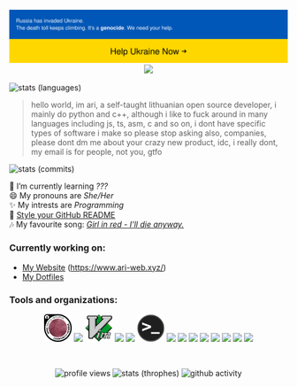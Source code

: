 <p align="center">
    <a href="https://vshymanskyy.github.io/StandWithUkraine/">
        <img src="https://raw.githubusercontent.com/vshymanskyy/StandWithUkraine/main/banner2-direct.svg" alt="#StandWithUkraine" />
    </a>
    <img src="https://github-readme-streak-stats.herokuapp.com?user=TruncatedDinosour&theme=dark&hide_border=true&background=00000000&count_private=true">
</p>

![stats (languages)](https://github-readme-stats.vercel.app/api/top-langs/?username=TruncatedDinosour&layout=compact&theme=gruvbox&hide_border=true&exclude_repo=dino-kernel&count_private=true)

> hello world, im ari, a self-taught lithuanian open source
> developer, i mainly do python and c++, although i like to fuck
> around in many languages including js, ts, asm, c and so on,
> i dont have specific types of software i make so please stop asking
> also, companies, please dont dm me about your crazy new product,
> idc, i really dont, my email is for people, not you, gtfo

![stats (commits)](https://github-readme-stats-sabesansathananthan.vercel.app/api?username=TruncatedDinosour&show_icons=true&hide_border=true&theme=gruvbox&exclude_repo=dino-kernel&count_private=true)

🌱 I’m currently learning *???* <br/>
😄 My pronouns are *She/Her* <br/>
✨ My intrests are *Programming* <br/>
🔭 [Style your GitHub README](https://github.com/anuraghazra/github-readme-stats/) <br/>
🎶 My favourite song: *[Girl in red - I'll die anyway.](https://ari-web.xyz/m)*

### Currently working on:

- [My Website](https://github.com/TruncatedDinosour/website) (<https://www.ari-web.xyz/>)
- [My Dotfiles](https://github.com/TruncatedDinosour/dotfiles-cleaned)

### Tools and organizations:

<p align="center">
    <img src="/osi_membership_badge.svg" width="50px" />
    <img src="https://avatars.githubusercontent.com/u/99056985?s=200&v=4" width="50px" />
    <img src="https://raw.githubusercontent.com/github/explore/80688e429a7d4ef2fca1e82350fe8e3517d3494d/topics/vim/vim.png" width="50px" />
    <img src="https://upload.wikimedia.org/wikipedia/commons/thumb/1/18/C_Programming_Language.svg/695px-C_Programming_Language.svg.png" width="50px" />
    <img src="https://upload.wikimedia.org/wikipedia/commons/thumb/1/18/ISO_C%2B%2B_Logo.svg/1822px-ISO_C%2B%2B_Logo.svg.png" width="50px" />
    <img src="https://raw.githubusercontent.com/github/explore/80688e429a7d4ef2fca1e82350fe8e3517d3494d/topics/terminal/terminal.png" width="50px" />
    <img src="https://camo.githubusercontent.com/64b1f535115add5713c419514a1bb8e76aeafbc2e9b6b91c00ddfd697713bbb0/68747470733a2f2f63646e2e6a7364656c6976722e6e65742f6e706d2f4070726f6772616d6d696e672d6c616e6775616765732d6c6f676f732f707974686f6e40302e302e302f707974686f6e5f323536783235362e706e67" width="50px" />
    <img src="https://ari-web.xyz/favicon.ico" width="50px" />
    <img src="https://upload.wikimedia.org/wikipedia/commons/thumb/3/35/Tux.svg/1727px-Tux.svg.png" width="50px" />
    <img src="https://upload.wikimedia.org/wikipedia/commons/thumb/1/1a/Suckless_logo.svg/1200px-Suckless_logo.svg.png" width="50px" />
    <img src="https://i.ytimg.com/vi/6iTFCQ54_GA/hqdefault.jpg" width="50px" />
    <img src="https://upload.wikimedia.org/wikipedia/commons/thumb/e/ef/Stack_Overflow_icon.svg/768px-Stack_Overflow_icon.svg.png" width="50px" />
    <img src="https://cdn.sstatic.net/Sites/stackoverflow/Img/subcommunities/intel-dark.svg?v=72ff93f7d507" width="50px" />
    <img src="https://upload.wikimedia.org/wikipedia/commons/thumb/a/a0/Firefox_logo%2C_2019.svg/1971px-Firefox_logo%2C_2019.svg.png" width="50px" />
</p>

<br />

<p align="center">
    <img src="https://komarev.com/ghpvc/?username=TruncatedDinosour&label=Profile%20views&color=282828&style=flat" alt="profile views" />
    <img src="https://github-profile-trophy.vercel.app/?username=TruncatedDinosour&theme=gruvbox&margin-w=10&margin-h=15&column=8&exclude_repo=dino-kernel&count_private=true" alt="stats (throphes)" />
    <img src="https://github-readme-activity-graph.cyclic.app/graph?username=TruncatedDinosour&theme=gruvbox&count_private=true" alt="github activity" />
</p>
